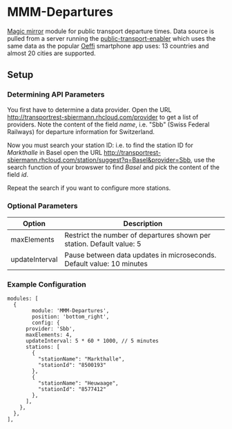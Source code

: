 # MMM-Departures
[Magic mirror](https://github.com/MichMich/MagicMirror) module for public transport departure times. Data source is pulled from a server running the [public-transport-enabler](https://github.com/schildbach/public-transport-enabler/blob/master/enabler/README.md) which uses the same data as the popular [Oeffi](https://oeffi.schildbach.de/index.html) smartphone app uses: 13 countries and almost 20 cities are supported.

## Setup

### Determining API Parameters
You first have to determine a data provider. Open the URL http://transportrest-sbiermann.rhcloud.com/provider to get a list of providers. Note the content of the field *name*, i.e. "Sbb" (Swiss Federal Railways) for departure information for Switzerland.

Now you must search your station ID: i.e. to find the station ID for *Markthalle* in Basel open the URL http://transportrest-sbiermann.rhcloud.com/station/suggest?q=Basel&provider=Sbb, use the search function of your browswer to find *Basel* and pick the content of the field *id*.

Repeat the search if you want to configure more stations. 

### Optional Parameters
| Option | Description |
| --- | --- |
| maxElements | Restrict the number of departures shown per station. Default value: 5 |
| updateInterval | Pause between data updates in microseconds. Default value: 10 minutes |

### Example Configuration
```
modules: [
  {
		module: 'MMM-Departures',
		position: 'bottom_right',
		config: {
      provider: 'Sbb',
      maxElements: 4,
      updateInterval: 5 * 60 * 1000, // 5 minutes
      stations: [
        {
          "stationName": "Markthalle",
          "stationId": "8500193"
        },
        {
          "stationName": "Heuwaage",
          "stationId": "8577412"
        },
      ],
    },
  },
],
```

